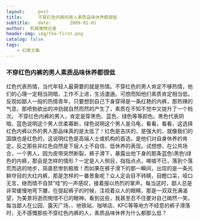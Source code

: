 ```yaml
---
layout:     post
title:      不穿红色内裤的男人素质品味休养都很低
subtitle:   date:       2009-01-01
author:  机械唯物论者
header-img: img/the-first.png
catalog: false
tags:
    - 幻男文集
---
```

### 不穿红色内裤的男人素质品味休养都很低
红色代表热情，当代年轻人最需要的就是热情。不穿红色的男人肯定不够热情，他们的心理一定相当阴暗，工作不上进，生活邋遢。可想而知他们素质肯定相当低。反观如鄙人一般的热情青年，只要想到自己下身穿得是一条红艳的内裤，那热辣的气息，那喷勃欲出的冲劲就自然而然的产生了，素质在不知不觉中又提升了一个档次。 不穿红色内裤的男人，肯定是穿黑色、蓝色、绿色等等颜色。黑色代表阴暗，蓝色说明这个男人优柔寡断，绿色说明这个男人是乌龟，看看，看看，这选择红色内裤以外的男人那品味真的是太低了！红色是吉庆的，是强大的，就像我们的国旗也是红色的，这说明红色是高端人士或机构的首选，是他们对自身休养的肯定。反之那些非红色自然是下层人士不自信、低休养的表现。试想想，在公共场合，一个男人，因为皮带突然断裂，裤子滑下，暴露出他下身的那条蓝色\黑色\绿色的内裤，那会是怎样的情形？一定是人人侧目，指指点点，唏嘘不已，落到个落荒而逃的地步，简直悲惨到极致！而如果在裤子滑下的那一瞬间，出现的是一条光鲜夺目的大红内裤，那是怎样的一番景象呢？众人定会目不转睛，目瞪口呆，哑口无言，继而情不自禁“哇”的一声感叹，接着报以热烈的掌声。每当这时，鄙人总是非常缓慢地弯下腰，在提起裤子的时候，注视着众人的眼睛，那是一双双充满渴望，为美景将逝而惋惜不已的眼神。看到这些，我甚至忍不住要对自己嫣然一笑。每当鄙人在公园、露天广场、、地铁站、咖啡店、KFC等等地方不经意的裤子滑落时，无不感慨那些不穿红色内裤的人，素质品味休养为什么都那么低？